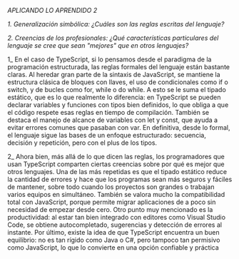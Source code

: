 
*APLICANDO LO APRENDIDO 2*


*1. Generalización simbólica: ¿Cuáles son las reglas escritas del lenguaje?*

*2. Creencias de los profesionales: ¿Qué características particulares del lenguaje se cree que sean "mejores" que en otros lenguajes?*

1_
En el caso de TypeScript, si lo pensamos desde el paradigma de la programación estructurada, las reglas formales del lenguaje están bastante claras. Al heredar gran parte de la sintaxis de JavaScript, se mantiene la estructura clásica de bloques con llaves, el uso de condicionales como if o switch, y de bucles como for, while o do while. A esto se le suma el tipado estático, que es lo que realmente lo diferencia: en TypeScript se pueden declarar variables y funciones con tipos bien definidos, lo que obliga a que el código respete esas reglas en tiempo de compilación. También se destaca el manejo de alcance de variables con let y const, que ayuda a evitar errores comunes que pasaban con var. En definitiva, desde lo formal, el lenguaje sigue las bases de un enfoque estructurado: secuencia, decisión y repetición, pero con el plus de los tipos.

2_
Ahora bien, más allá de lo que dicen las reglas, los programadores que usan TypeScript comparten ciertas creencias sobre por qué es mejor que otros lenguajes. Una de las más repetidas es que el tipado estático reduce la cantidad de errores y hace que los programas sean más seguros y fáciles de mantener, sobre todo cuando los proyectos son grandes o trabajan varios equipos en simultáneo. También se valora mucho la compatibilidad total con JavaScript, porque permite migrar aplicaciones de a poco sin necesidad de empezar desde cero. Otro punto muy mencionado es la productividad: al estar tan bien integrado con editores como Visual Studio Code, se obtiene autocompletado, sugerencias y detección de errores al instante. Por último, existe la idea de que TypeScript encuentra un buen equilibrio: no es tan rígido como Java o C#, pero tampoco tan permisivo como JavaScript, lo que lo convierte en una opción confiable y práctica